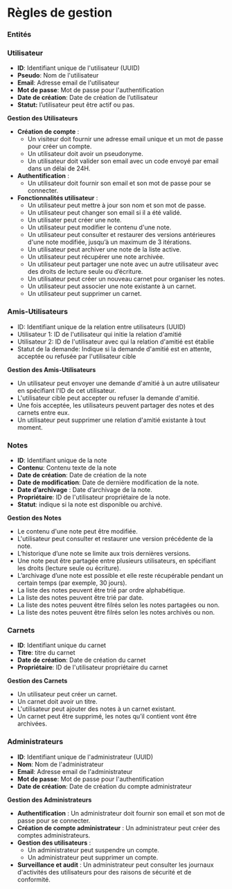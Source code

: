 # Règles de gestion


### **Entités**

### **Utilisateur**

- **ID**: Identifiant unique de l'utilisateur (UUID)
- **Pseudo**: Nom de l'utilisateur
- **Email**: Adresse email de l'utilisateur
- **Mot de passe**: Mot de passe pour l'authentification
- **Date de création**: Date de création de l’utilisateur
- **Statut:** l’utilisateur peut être actif ou pas.

**Gestion des Utilisateurs**

- **Création de compte** : 
    - Un visiteur doit fournir une adresse email unique et un mot de passe pour créer un compte.
    - Un utilisateur doit avoir un pseudonyme.
    - Un utilisateur doit valider son email avec un code envoyé par email dans un délai de 24H.
- **Authentification** :
    - Un utilisateur doit fournir son email et son mot de passe pour se connecter.
- **Fonctionnalités utilisateur** : 
    - Un utilisateur peut mettre à jour son nom et son mot de passe.
    - Un utilisateur peut changer son email si il a été validé.
    - Un utilisater peut créer une note.
    - Un utilisateur peut modifier le contenu d'une note.
    - Un utilisateur peut consulter et restaurer des versions antérieures d'une note modifiée, jusqu’à un maximum de 3 itérations.
    - Un utilisateur peut archiver une note de la liste active.
    - Un utilisateur peut récupérer une note archivée.
    - Un utilisateur peut partager une note avec un autre utilisateur avec des droits de lecture seule ou d’écriture.
    - Un utilisateur peut créer un nouveau carnet pour organiser les notes.
    - Un utilisateur peut associer une note existante à un carnet.
    - Un utilisateur peut supprimer un carnet.

### **Amis-Utilisateurs**

- ID: Identifiant unique de la relation entre utilisateurs (UUID)
- Utilisateur 1: ID de l'utilisateur qui initie la relation d'amitié
- Utilisateur 2: ID de l'utilisateur avec qui la relation d'amitié est établie
- Statut de la demande: Indique si la demande d'amitié est en attente, acceptée ou refusée par l'utilisateur cible

**Gestion des Amis-Utilisateurs**  

- Un utilisateur peut envoyer une demande d'amitié à un autre utilisateur en spécifiant l'ID de cet utilisateur.
- L'utilisateur cible peut accepter ou refuser la demande d'amitié.
- Une fois acceptée, les utilisateurs peuvent partager des notes et des carnets entre eux.
- Un utilisateur peut supprimer une relation d'amitié existante à tout moment.
    
### **Notes**

- **ID**: Identifiant unique de la note
- **Contenu**: Contenu texte de la note
- **Date de création**: Date de création de la note
- **Date de modification**: Date de dernière modification de la note.
- **Date d’archivage** : Date d’archivage de la note.
- **Propriétaire**: ID de l'utilisateur propriétaire de la note.
- **Statut**: indique si la note est disponible ou archivé.

**Gestion des Notes**

- Le contenu d'une note peut être modifiée.
- L'utilisateur peut consulter et restaurer une version précédente de la note.
- L’historique d’une note se limite aux trois dernières versions.
- Une note peut être partagée entre plusieurs utilisateurs, en spécifiant les droits (lecture seule ou écriture).
- L’archivage d’une note est possible et elle reste récupérable pendant un certain temps (par exemple, 30 jours).
- La liste des notes peuvent être trié par ordre alphabétique.
- La liste des notes peuvent être trié par date.
- La liste des notes peuvent être filrés selon les notes partagées ou non.
- La liste des notes peuvent être filrés selon les notes archivés ou non.

### **Carnets**

- **ID**: Identifiant unique du carnet
- **Titre**: titre du carnet
- **Date de création**: Date de création du carnet
- **Propriétaire**: ID de l'utilisateur propriétaire du carnet

**Gestion des Carnets**

- Un utilisateur peut créer un carnet.
- Un carnet doit avoir un titre.
- L'utilisateur peut ajouter des notes à un carnet existant.
- Un carnet peut être supprimé, les notes qu’il contient vont être archivées.




### **Administrateurs**

- **ID**: Identifiant unique de l'administrateur (UUID)
- **Nom**: Nom de l'administrateur
- **Email**: Adresse email de l'administrateur
- **Mot de passe**: Mot de passe pour l'authentification
- **Date de création**: Date de création du compte administrateur

**Gestion des Administrateurs**

- **Authentification** : Un administrateur doit fournir son email et son mot de passe pour se connecter.
- **Création de compte administrateur** : Un administrateur peut créer des comptes administrateurs.
- **Gestion des utilisateurs** :
    - Un administrateur peut suspendre un compte.
    - Un administrateur peut supprimer un compte.
- **Surveillance et audit** : Un administrateur peut consulter les journaux d'activités des utilisateurs pour des raisons de sécurité et de conformité.

